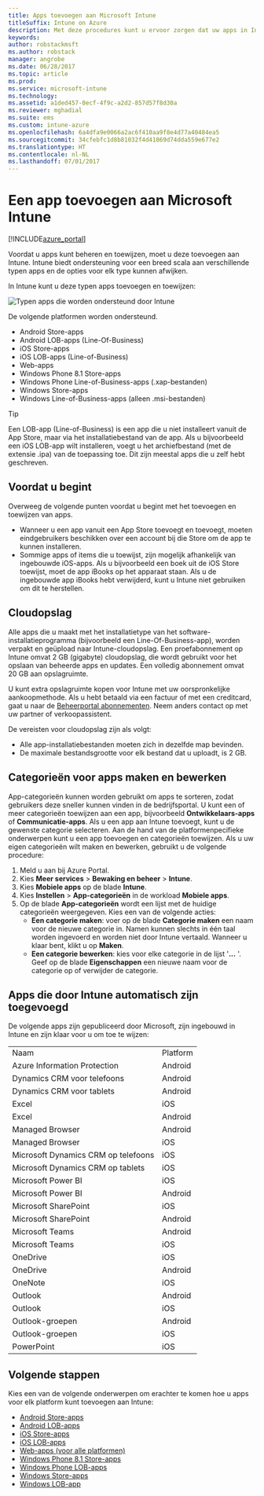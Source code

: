 ```yaml
---
title: Apps toevoegen aan Microsoft Intune
titleSuffix: Intune on Azure
description: Met deze procedures kunt u ervoor zorgen dat uw apps in Intune gereed zijn voor toewijzing aan gebruikers en apparaten. "
keywords: 
author: robstackmsft
ms.author: robstack
manager: angrobe
ms.date: 06/28/2017
ms.topic: article
ms.prod: 
ms.service: microsoft-intune
ms.technology: 
ms.assetid: a1ded457-0ecf-4f9c-a2d2-857d57f8d30a
ms.reviewer: mghadial
ms.suite: ems
ms.custom: intune-azure
ms.openlocfilehash: 6a4dfa9e0066a2ac6f410aa9f8e4d77a40484ea5
ms.sourcegitcommit: 34cfebfc1d8b81032f4d41869d74dda559e677e2
ms.translationtype: HT
ms.contentlocale: nl-NL
ms.lasthandoff: 07/01/2017
---
```

# <a name="how-to-add-an-app-to-microsoft-intune"></a>Een app toevoegen aan Microsoft Intune

[!INCLUDE[azure_portal](./includes/azure_portal.md)]

Voordat u apps kunt beheren en toewijzen, moet u deze toevoegen aan Intune. Intune biedt ondersteuning voor een breed scala aan verschillende typen apps en de opties voor elk type kunnen afwijken.

In Intune kunt u deze typen apps toevoegen en toewijzen:

![Typen apps die worden ondersteund door Intune](./media/app-types.png)

De volgende platformen worden ondersteund.

- Android Store-apps
- Android LOB-apps (Line-Of-Business)
- iOS Store-apps
- iOS LOB-apps (Line-of-Business)
- Web-apps
- Windows Phone 8.1 Store-apps
- Windows Phone Line-of-Business-apps (.xap-bestanden)
- Windows Store-apps
- Windows Line-of-Business-apps (alleen .msi-bestanden)

>[!TIP]
> Een LOB-app (Line-of-Business) is een app die u niet installeert vanuit de App Store, maar via het installatiebestand van de app. Als u bijvoorbeeld een iOS LOB-app wilt installeren, voegt u het archiefbestand (met de extensie .ipa) van de toepassing toe. Dit zijn meestal apps die u zelf hebt geschreven.

## <a name="before-you-start"></a>Voordat u begint

Overweeg de volgende punten voordat u begint met het toevoegen en toewijzen van apps.

- Wanneer u een app vanuit een App Store toevoegt en toevoegt, moeten eindgebruikers beschikken over een account bij die Store om de app te kunnen installeren.
- Sommige apps of items die u toewijst, zijn mogelijk afhankelijk van ingebouwde iOS-apps. Als u bijvoorbeeld een boek uit de iOS Store toewijst, moet de app iBooks op het apparaat staan. Als u de ingebouwde app iBooks hebt verwijderd, kunt u Intune niet gebruiken om dit te herstellen.

## <a name="cloud-storage-space"></a>Cloudopslag
Alle apps die u maakt met het installatietype van het software-installatieprogramma (bijvoorbeeld een Line-Of-Business-app), worden verpakt en geüpload naar Intune-cloudopslag. Een proefabonnement op Intune omvat 2 GB (gigabyte) cloudopslag, die wordt gebruikt voor het opslaan van beheerde apps en updates. Een volledig abonnement omvat 20 GB aan opslagruimte.

U kunt extra opslagruimte kopen voor Intune met uw oorspronkelijke aankoopmethode.  Als u hebt betaald via een factuur of met een creditcard, gaat u naar de [Beheerportal abonnementen](https://portal.office.com/adminportal/home?switchtomodern=true#/subscriptions).  Neem anders contact op met uw partner of verkoopassistent.

De vereisten voor cloudopslag zijn als volgt:

-   Alle app-installatiebestanden moeten zich in dezelfde map bevinden.
-   De maximale bestandsgrootte voor elk bestand dat u uploadt, is 2 GB.

## <a name="how-to-create-and-edit-categories-for-apps"></a>Categorieën voor apps maken en bewerken

App-categorieën kunnen worden gebruikt om apps te sorteren, zodat gebruikers deze sneller kunnen vinden in de bedrijfsportal. U kunt een of meer categorieën toewijzen aan een app, bijvoorbeeld **Ontwikkelaars-apps** of **Communicatie-apps**.
Als u een app aan Intune toevoegt, kunt u de gewenste categorie selecteren. Aan de hand van de platformenpecifieke onderwerpen kunt u een app toevoegen en categorieën toewijzen. Als u uw eigen categorieën wilt maken en bewerken, gebruikt u de volgende procedure:

1. Meld u aan bij Azure Portal.
2. Kies **Meer services** > **Bewaking en beheer** > **Intune**.
3. Kies **Mobiele apps** op de blade **Intune**.
4. Kies **Instellen** > **App-categorieën** in de workload **Mobiele apps**.
5. Op de blade **App-categorieën** wordt een lijst met de huidige categorieën weergegeven. Kies een van de volgende acties:
    - **Een categorie maken**: voer op de blade **Categorie maken** een naam voor de nieuwe categorie in. Namen kunnen slechts in één taal worden ingevoerd en worden niet door Intune vertaald. Wanneer u klaar bent, klikt u op **Maken**.
    - **Een categorie bewerken**: kies voor elke categorie in de lijst '**...** '. Geef op de blade **Eigenschappen** een nieuwe naam voor de categorie op of verwijder de categorie.


## <a name="apps-added-automatically-by-intune"></a>Apps die door Intune automatisch zijn toegevoegd

De volgende apps zijn gepubliceerd door Microsoft, zijn ingebouwd in Intune en zijn klaar voor u om toe te wijzen:

|||
|-|-|
|Naam|Platform|App-type|
|Azure Information Protection|Android|Beheerde Android Store-app|
|Dynamics CRM voor telefoons|Android|Beheerde Android Store-app|
|Dynamics CRM voor tablets|Android|Beheerde Android Store-app|
|Excel|iOS|Beheerde iOS Store-app|
|Excel|Android|Beheerde Android Store-app|
|Managed Browser|Android|Beheerde Android Store-app|
|Managed Browser|iOS|Beheerde iOS Store-app|
|Microsoft Dynamics CRM op telefoons|iOS|Beheerde iOS Store-app|
|Microsoft Dynamics CRM op tablets|iOS|Beheerde iOS Store-app|
|Microsoft Power BI|iOS|Beheerde iOS Store-app|
|Microsoft Power BI|Android|Beheerde Android Store-app|
|Microsoft SharePoint|iOS|Beheerde iOS Store-app|
|Microsoft SharePoint|Android|Beheerde Android Store-app|
|Microsoft Teams|Android|Beheerde Android Store-app|
|Microsoft Teams|iOS|Beheerde iOS Store-app|
|OneDrive|iOS|Beheerde iOS Store-app|
|OneDrive|Android|Beheerde Android Store-app|
|OneNote|iOS|Beheerde iOS Store-app|
|Outlook|Android|Beheerde Android Store-app|
|Outlook|iOS|Beheerde iOS Store-app|
|Outlook-groepen|Android|Beheerde Android Store-app|
|Outlook-groepen|iOS|Beheerde iOS Store-app|
|PowerPoint|iOS|Beheerde iOS Store-app|

## <a name="next-steps"></a>Volgende stappen

Kies een van de volgende onderwerpen om erachter te komen hoe u apps voor elk platform kunt toevoegen aan Intune:

- [Android Store-apps](store-apps-android.md)
- [Android LOB-apps](lob-apps-android.md)
- [iOS Store-apps](store-apps-ios.md)
- [iOS LOB-apps](lob-apps-ios.md)
- [Web-apps (voor alle platformen)](web-app.md)
- [Windows Phone 8.1 Store-apps](store-apps-windows-phone-8-1.md)
- [Windows Phone LOB-apps](lob-apps-windows-phone.md)
- [Windows Store-apps](store-apps-windows.md)
- [Windows LOB-app](lob-apps-windows.md)

